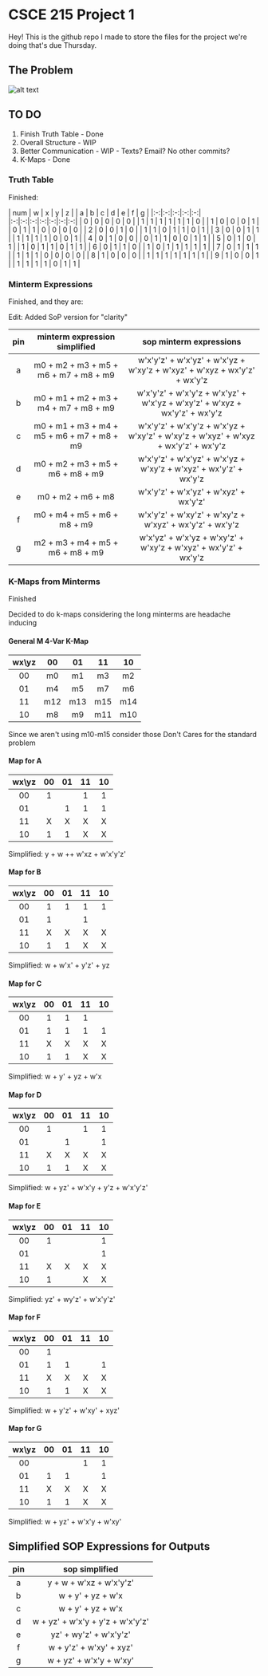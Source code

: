 # CSCE 215 Project 1

Hey! This is the github repo I made to store the files for the project we're doing that's due Thursday.

## The Problem

![alt text](https://www.electronics-tutorials.ws/wp-content/uploads/2013/10/segment4.gif?fit=277%2C236 "Logo Title Text 1")

## TO DO

1. Finish Truth Table - Done
2. Overall Structure - WIP
3. Better Communication - WIP - Texts? Email? No other commits?
4. K-Maps - Done

### Truth Table

Finished:

| num | w | x | y | z | | a | b | c | d | e | f | g |
|:-:|:-:|:-:|:-:|:-:| |:-:|:-:|:-:|:-:|:-:|:-:|:-:|
| 0 | 0 | 0 | 0 | 0 | | 1 | 1 | 1 | 1 | 1 | 1 | 0 |
| 1 | 0 | 0 | 0 | 1 | | 0 | 1 | 1 | 0 | 0 | 0 | 0 |
| 2 | 0 | 0 | 1 | 0 | | 1 | 1 | 0 | 1 | 1 | 0 | 1 |
| 3 | 0 | 0 | 1 | 1 | | 1 | 1 | 1 | 1 | 0 | 0 | 1 |
| 4 | 0 | 1 | 0 | 0 | | 0 | 1 | 1 | 0 | 0 | 1 | 1 |
| 5 | 0 | 1 | 0 | 1 | | 1 | 0 | 1 | 1 | 0 | 1 | 1 |
| 6 | 0 | 1 | 1 | 0 | | 1 | 0 | 1 | 1 | 1 | 1 | 1 |
| 7 | 0 | 1 | 1 | 1 | | 1 | 1 | 1 | 0 | 0 | 0 | 0 |
| 8 | 1 | 0 | 0 | 0 | | 1 | 1 | 1 | 1 | 1 | 1 | 1 |
| 9 | 1 | 0 | 0 | 1 | | 1 | 1 | 1 | 1 | 0 | 1 | 1 |

### Minterm Expressions

Finished, and they are:

Edit: Added SoP version for "clarity"

| pin | minterm expression simplified | sop minterm expressions |
| :-: | :--------------------------------------: | :------------: |
| a |  m0 + m2 + m3 + m5 + m6 + m7 + m8 + m9 | w'x'y'z' + w'x'yz' + w'x'yz + w'xy'z + w'xyz' + w'xyz + wx'y'z' + wx'y'z |
| b | m0 + m1 + m2 + m3 + m4 + m7 + m8 + m9 | w'x'y'z' + w'x'y'z + w'x'yz' + w'x'yz + w'xy'z' + w'xyz + wx'y'z' + wx'y'z |
| c | m0 + m1 + m3 + m4 + m5 + m6 + m7 + m8 + m9 | w'x'y'z' + w'x'y'z + w'x'yz + w'xy'z' + w'xy'z + w'xyz' + w'xyz + wx'y'z' + wx'y'z |
| d | m0 + m2 + m3 + m5 + m6 + m8 + m9 | w'x'y'z' + w'x'yz' + w'x'yz  + w'xy'z + w'xyz' + wx'y'z' + wx'y'z |
| e | m0 + m2 + m6 + m8 | w'x'y'z' + w'x'yz' + w'xyz' + wx'y'z' |
| f | m0 + m4 + m5 + m6 + m8 + m9 | w'x'y'z' + w'xy'z' + w'xy'z + w'xyz' + wx'y'z' + wx'y'z |
| g | m2 + m3 + m4 + m5 + m6 + m8 + m9 | w'x'yz' + w'x'yz + w'xy'z' + w'xy'z + w'xyz' + wx'y'z' + wx'y'z |


### K-Maps from Minterms

Finished

Decided to do k-maps considering the long minterms are headache inducing

#### General M 4-Var K-Map

|wx\yz| 00 | 01 | 11 | 10 |
|:--:|:--:|:--:|:--:|:--:|
| 00 | m0 | m1 | m3 | m2 |
| 01 | m4 | m5 | m7 | m6 |
| 11 | m12 | m13 | m15 | m14 |
| 10 | m8 | m9 | m11| m10 |

Since we aren't using m10-m15 consider those Don't Cares for the standard problem

#### Map for A

|wx\yz| 00 | 01 | 11 | 10 |
|:--:|:--:|:--:|:--:|:--:|
| 00 | 1  |    | 1  | 1  |
| 01 |    | 1  | 1  | 1  |
| 11 | X  | X  | X  | X  |
| 10 | 1  | 1  | X  | X  |

Simplified: y + w ++ w'xz + w'x'y'z' 

#### Map for B

|wx\yz| 00 | 01 | 11 | 10 |
|:--:|:--:|:--:|:--:|:--:|
| 00 | 1  | 1  | 1  | 1  |
| 01 | 1  |    | 1  |    |
| 11 | X  | X  | X  | X  |
| 10 | 1  | 1  | X  | X  |

Simplified: w + w'x' + y'z' + yz

#### Map for C

|wx\yz| 00 | 01 | 11 | 10 |
|:--:|:--:|:--:|:--:|:--:|
| 00 | 1  | 1  | 1  |    |
| 01 | 1  | 1  | 1  | 1  |
| 11 | X  | X  | X  | X  |
| 10 | 1  | 1  | X  | X  |

Simplified: w + y' + yz + w'x

#### Map for D

|wx\yz| 00 | 01 | 11 | 10 |
|:--:|:--:|:--:|:--:|:--:|
| 00 | 1  |    | 1  | 1  |
| 01 |    | 1  |    | 1  |
| 11 | X  | X  | X  | X  |
| 10 | 1  | 1  | X  | X  |

Simplified: w + yz' + w'x'y + y'z + w'x'y'z'

#### Map for E

|wx\yz| 00 | 01 | 11 | 10 |
|:--:|:--:|:--:|:--:|:--:|
| 00 | 1  |    |    | 1  |
| 01 |    |    |    | 1  |
| 11 | X  | X  | X  | X  |
| 10 | 1  |    | X  | X  |

Simplified: yz' + wy'z' + w'x'y'z'

#### Map for F

|wx\yz| 00 | 01 | 11 | 10 |
|:--:|:--:|:--:|:--:|:--:|
| 00 | 1  |    |    |    |
| 01 | 1  | 1  |    | 1  |
| 11 | X  | X  | X  | X  |
| 10 | 1  | 1  | X  | X  |

Simplified: w + y'z' + w'xy' + xyz'

#### Map for G

|wx\yz| 00 | 01 | 11 | 10 |
|:--:|:--:|:--:|:--:|:--:|
| 00 |    |    | 1  | 1  |
| 01 | 1  | 1  |    | 1  |
| 11 | X  | X  | X  | X  |
| 10 | 1  | 1  | X  | X  |

Simplified: w + yz' + w'x'y + w'xy'

## Simplified SOP Expressions for Outputs

| pin | sop simplified |
| :-: | :------------: |
| a | y + w + w'xz + w'x'y'z'|
| b | w + y' + yz + w'x |
| c | w + y' + yz + w'x |
| d | w + yz' + w'x'y + y'z + w'x'y'z' |
| e | yz' + wy'z' + w'x'y'z' |
| f | w + y'z' + w'xy' + xyz' |
| g | w + yz' + w'x'y + w'xy' |
